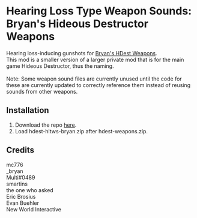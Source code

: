 # Hearing Loss Type Weapon Sounds: Bryan's Hideous Destructor Weapons
Hearing loss-inducing gunshots for [Bryan's HDest Weapons](https://codeberg.org/_bryan/hdest-weapons).\
This mod is a smaller version of a larger private mod that is for the main game Hideous Destructor, thus the naming.\
\
Note: Some weapon sound files are currently unused until the code for these are currently updated to correctly reference them instead of reusing sounds from other weapons.

## Installation
1. Download the repo [here](https://github.com/TheoDrHashiriya/hdest-hltws-bryan/archive/refs/heads/main.zip).
2. Load hdest-hltws-bryan.zip after hdest-weapons.zip.

## Credits
mc776\
_bryan\
Multi#0489\
smartins\
the one who asked\
Eric Brosius\
Evan Buehler\
New World Interactive
